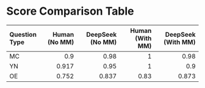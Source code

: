 # Score Comparison Table

| Question Type   |   Human (No MM) |   DeepSeek (No MM) |   Human (With MM) |   DeepSeek (With MM) |
|:----------------|----------------:|-------------------:|------------------:|---------------------:|
| MC              |           0.9   |              0.98  |              1    |                0.98  |
| YN              |           0.917 |              0.95  |              1    |                0.9   |
| OE              |           0.752 |              0.837 |              0.83 |                0.873 |